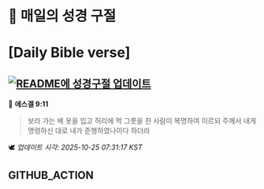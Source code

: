 # 🙏 매일의 성경 구절
# [Daily Bible verse]
## [![README에 성경구절 업데이트](https://github.com/DONGSUKA/first_test/actions/workflows/update-readme-bible.yml/badge.svg)](https://github.com/DONGSUKA/first_test/actions/workflows/update-readme-bible.yml)
<!-- START_BIBLE_VERSE -->
📖 **에스겔 9:11**
> 보라 가는 베 옷을 입고 허리에 먹 그릇을 찬 사람이 복명하여 이르되 주께서 내게 명령하신 대로 내가 준행하였나이다 하더라

🕊️ _업데이트 시각: 2025-10-25 07:31:17 KST_
  <!-- END_BIBLE_VERSE -->
## GITHUB_ACTION
